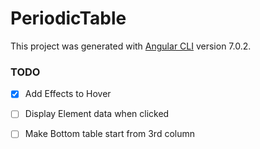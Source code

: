 # PeriodicTable

This project was generated with [Angular CLI](https://github.com/angular/angular-cli) version 7.0.2.

### TODO

- [x] Add Effects to Hover
- [ ] Display Element data when clicked
- [ ] Make Bottom table start from 3rd column


